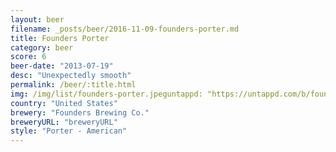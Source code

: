 ```yaml
---
layout: beer
filename: _posts/beer/2016-11-09-founders-porter.md
title: Founders Porter
category: beer
score: 6
beer-date: "2013-07-19"
desc: "Unexpectedly smooth"
permalink: /beer/:title.html
img: /img/list/founders-porter.jpeguntappd: "https://untappd.com/b/founders-brewing-co--porter/9346"
country: "United States"
brewery: "Founders Brewing Co."
breweryURL: "breweryURL"
style: "Porter - American"
---
```


